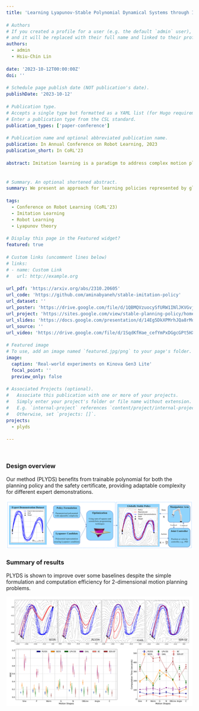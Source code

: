 ```yaml
---
title: 'Learning Lyapunov-Stable Polynomial Dynamical Systems through Imitation'

# Authors
# If you created a profile for a user (e.g. the default `admin` user), write the username (folder name) here
# and it will be replaced with their full name and linked to their profile.
authors:
  - admin
  - Hsiu-Chin Lin

date: '2023-10-12T00:00:00Z'
doi: ''

# Schedule page publish date (NOT publication's date).
publishDate: '2023-10-12'

# Publication type.
# Accepts a single type but formatted as a YAML list (for Hugo requirements).
# Enter a publication type from the CSL standard.
publication_types: ['paper-conference']

# Publication name and optional abbreviated publication name.
publication: In Annual Conference on Robot Learning, 2023
publication_short: In CoRL'23

abstract: Imitation learning is a paradigm to address complex motion planning problems by learning a policy to imitate an expert's behavior. However, relying solely on the expert's data might lead to unsafe actions when the robot deviates from the demonstrated trajectories. Stability guarantees have previously been provided utilizing nonlinear dynamical systems, acting as high-level motion planners, in conjunction with the Lyapunov stability theorem. Yet, these methods are prone to inaccurate policies, high computational cost, sample inefficiency, or quasi stability when replicating complex and highly nonlinear trajectories. To mitigate this problem, we present an approach for learning a globally stable nonlinear dynamical system as a motion planning policy. We model the nonlinear dynamical system as a parametric polynomial and learn the polynomial's coefficients jointly with a Lyapunov candidate. To showcase its success, we compare our method against the state of the art in simulation and conduct real-world experiments with the Kinova Gen3 Lite manipulator arm. Our experiments demonstrate the sample efficiency and reproduction accuracy of our method for various expert trajectories, while remaining stable in the face of perturbations.


# Summary. An optional shortened abstract.
summary: We present an approach for learning policies represented by globally stable nonlinear dynamical systems. We model the nonlinear dynamical system as a parametric polynomial and learn the polynomial's coefficients jointly with a learnable Lyapunov candidate to guarantee stability and predictability of the policy.

tags:
  - Conference on Robot Learning (CoRL'23)
  - Imitation Learning
  - Robot Learning
  - Lyapunov theory

# Display this page in the Featured widget?
featured: true

# Custom links (uncomment lines below)
# links:
# - name: Custom Link
#   url: http://example.org

url_pdf: 'https://arxiv.org/abs/2310.20605'
url_code: 'https://github.com/aminabyaneh/stable-imitation-policy'
url_dataset: ''
url_poster: 'https://drive.google.com/file/d/1QBMQVzuocySfURW1INlJKVGvjVH9fj3G/view?usp=sharing'
url_project: 'https://sites.google.com/view/stable-planning-policy/home'
url_slides: 'https://docs.google.com/presentation/d/14Eg5DkXPMrhJQa8rMqGuZFRG36uDOLWD/edit?usp=sharing&ouid=113296321850592254083&rtpof=true&sd=true'
url_source: ''
url_video: 'https://drive.google.com/file/d/1SqdKfHae_cefYmPxDGgcGPt5HX2ZpJSX/view'

# Featured image
# To use, add an image named `featured.jpg/png` to your page's folder.
image:
  caption: 'Real-world experiments on Kinova Gen3 Lite'
  focal_point: ''
  preview_only: false

# Associated Projects (optional).
#   Associate this publication with one or more of your projects.
#   Simply enter your project's folder or file name without extension.
#   E.g. `internal-project` references `content/project/internal-project/index.md`.
#   Otherwise, set `projects: []`.
projects:
  - plyds

---
```

<br>

### Design overview

Our method (PLYDS) benefits from trainable polynomial for both the planning policy and the safety certificate, providing adaptable complexity for different expert demonstrations.

![PLYDS design overview](plyds_overview.png)

### Summary of results
PLYDS is shown to improve over some baselines despite the simple formulation and computation efficiency for 2-dimensional motion planning problems.

![PLYDS results summary](plyds_results.png)
